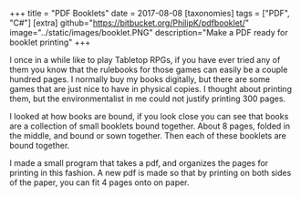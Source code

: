 +++
title = "PDF Booklets"
date = 2017-08-08
[taxonomies]
tags = ["PDF", "C#"]
[extra]
github="https://bitbucket.org/PhilipK/pdfbooklet/"
image="../static/images/booklet.PNG"
description="Make a PDF ready for booklet printing"
+++

I once in a while like to play Tabletop RPGs, if you have ever tried any of them you know that the rulebooks for those games can easily be a couple hundred pages. I normally buy my books digitally, but there are some games that are just nice to have in physical copies. I thought about printing them, but the environmentalist in me could not justify printing 300 pages.

I looked at how books are bound, if you look close you can see that books are a collection of small booklets bound together. About 8 pages, folded in the middle, and bound or sown together.
Then each of these booklets are bound together.

I made a small program that takes a pdf, and organizes the pages for printing in this fashion. A new pdf is made so that by printing on both sides of the paper, you can fit 4 pages onto on paper.
